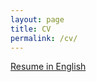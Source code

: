 ```yaml
---
layout: page
title: CV
permalink: /cv/
---
```


[Resume in English](/assets/IWONA_SOBIERAJ_CV.pdf)

